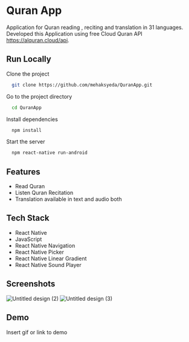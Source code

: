 # Quran App

Application for Quran reading , reciting and translation in 31 languages.
Developed this Application using free Cloud Quran API https://alquran.cloud/api.




## Run Locally

Clone the project

```bash
  git clone https://github.com/mehaksyeda/QuranApp.git
```

Go to the project directory

```bash
  cd QuranApp
```

Install dependencies

```bash
  npm install
```

Start the server

```bash
  npm react-native run-android
```


## Features

- Read Quran
- Listen Quran Recitation
- Translation available in text and audio both



## Tech Stack


- React Native
- JavaScript
- React Native Navigation
- React Native Picker
- React Native Linear Gradient
- React Native Sound Player


## Screenshots




![Untitled design (2)](https://user-images.githubusercontent.com/64731456/181471150-e0343610-e61b-449a-af3d-e4a4f1d4f092.png)
![Untitled design (3)](https://user-images.githubusercontent.com/64731456/181471136-43fd958c-2a2c-41c5-881b-8404e100f570.png)






## Demo

Insert gif or link to demo
